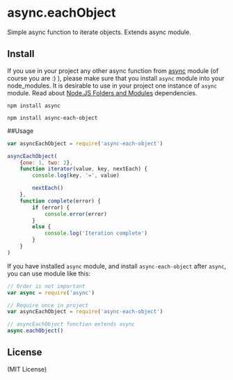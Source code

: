 async.eachObject
=========

Simple async function to iterate objects.
Extends async module.

## Install

If you use in your project any other async function from [async](https://github.com/caolan/async) module (of course you are  :)  ),
please make sure that you install ```async``` module into your node_modules.
It is desirable to use in your project one instance of ```async``` module. Read about [Node.JS Folders and Modules](http://nodejs.org/api/modules.html#modules_loading_from_node_modules_folders)
dependencies.

```
npm install async

npm install async-each-object
```

##Usage

```javascript
var asyncEachObject = require('async-each-object')

asyncEachObject(
    {one: 1, two: 2},
    function iterator(value, key, nextEach) {
        console.log(key, '=', value)

        nextEach()
    },
    function complete(error) {
        if (error) {
            console.error(error)
        }
        else {
            console.log('Iteration complete')
        }
    }
)
```

If you have installed ```async``` module, and install ```async-each-object``` after ```async```, you can use module like this:
```javascript
// Order is not important
var async = require('async')

// Require once in project
var asyncEachObject = require('async-each-object')

// asyncEachObject function extends async
async.eachObject()
```

## License

(MIT License)
